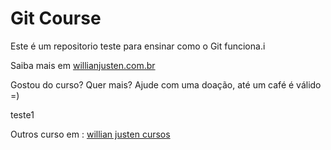 # Git Course

Este é um repositorio teste para ensinar como o Git funciona.i

Saiba mais em [willianjusten.com.br](http://willianjusten.com.br)

Gostou do curso? Quer mais? Ajude com uma doação, até um café é válido =)

teste1

Outros curso em : [willian justen cursos](http://willianjusten.teachablçe.com)
